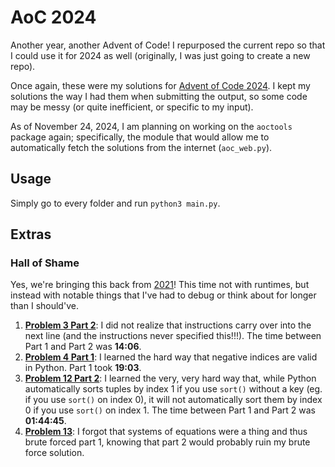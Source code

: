 # AoC 2024
Another year, another Advent of Code! I repurposed the current repo so that I could use it for 2024 as well (originally, I was just going to create a new repo).

Once again, these were my solutions for [Advent of Code 2024](https://adventofcode.com/2024). I kept my solutions the way I had them when submitting the output, so some code may be messy (or quite inefficient, or specific to my input).

As of November 24, 2024, I am planning on working on the `aoctools` package again; specifically, the module that would allow me to automatically fetch the solutions from the internet (`aoc_web.py`).

## Usage
Simply go to every folder and run `python3 main.py`.

## Extras
### Hall of Shame
Yes, we're bringing this back from [2021](../2021/README.md#longest-runtimes-hall-of-shame-fame)! This time not with runtimes, but instead with notable things that I've had to debug or think about for longer than I should've.
1. [**Problem 3 Part 2**](./03/): I did not realize that instructions carry over into the next line (and the instructions never specified this!!!). The time between Part 1 and Part 2 was **14:06**.
2. [**Problem 4 Part 1**](./04/): I learned the hard way that negative indices are valid in Python. Part 1 took **19:03**.
3. [**Problem 12 Part 2**](./12/): I learned the very, very hard way that, while Python automatically sorts tuples by index 1 if you use `sort()` without a key (eg. if you use `sort()` on index 0), it will not automatically sort them by index 0 if you use `sort()` on index 1. The time between Part 1 and Part 2 was **01:44:45**.
4. [**Problem 13**](./13/): I forgot that systems of equations were a thing and thus brute forced part 1, knowing that part 2 would probably ruin my brute force solution.

